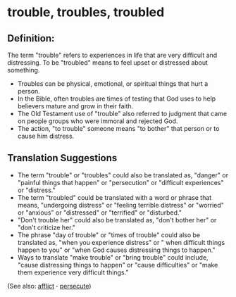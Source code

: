 # trouble, troubles, troubled #

## Definition: ##

The term "trouble" refers to experiences in life that are very difficult and distressing. To be "troubled" means to feel upset or distressed about something.

* Troubles can be physical, emotional, or spiritual things that hurt a person.
* In the Bible, often troubles are times of testing that God uses to help believers mature and grow in their faith.
* The Old Testament use of "trouble" also referred to judgment that came on people groups who were immoral and rejected God.
* The action, "to trouble" someone means "to bother" that person or to cause him distress.

## Translation Suggestions ##

* The term "trouble" or "troubles" could also be translated as, "danger" or "painful things that happen" or "persecution" or "difficult experiences" or "distress."
* The term "troubled" could be translated with a word or phrase that means, "undergoing distress" or "feeling terrible distress" or "worried" or "anxious" or "distressed" or "terrified" or "disturbed."
* "Don't trouble her" could also be translated as, "don't bother her" or "don't criticize her."
* The phrase "day of trouble" or "times of trouble" could also be translated as, "when you experience distress" or " when difficult things happen to you" or "when God causes distressing things to happen."
* Ways to translate "make trouble" or "bring trouble" could include, "cause distressing things to happen" or "cause difficulties" or "make them experience very difficult things."

(See also: [afflict](../kt/afflict.md) **·** [persecute](../other/persecute.md))

